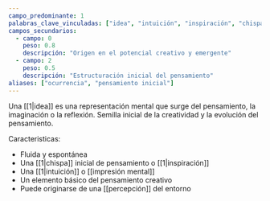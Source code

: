 ```yaml
---
campo_predominante: 1
palabras_clave_vinculadas: ["idea", "intuición", "inspiración", "chispa"]
campos_secundarios:
  - campo: 0
    peso: 0.8
    descripción: "Origen en el potencial creativo y emergente"
  - campo: 2
    peso: 0.5
    descripción: "Estructuración inicial del pensamiento"
aliases: ["ocurrencia", "pensamiento inicial"]
---
```

Una [[1|idea]] es una representación mental que surge del pensamiento, la imaginación o la reflexión. 
Semilla inicial de la creatividad y la evolución del pensamiento.

Caracteristicas:

- Fluida y espontánea
- Una [[1|chispa]] inicial de pensamiento o [[1|inspiración]]
- Una [[1|intuición]] o [[impresión mental]]
- Un elemento básico del pensamiento creativo
- Puede originarse de una [[percepción]] del entorno
